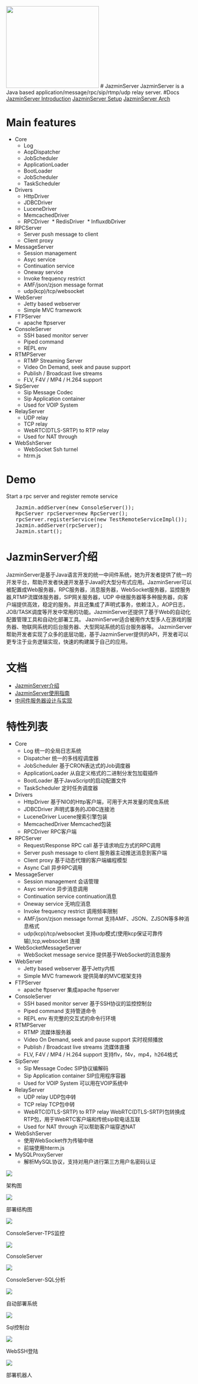 <img src='https://github.com/guooscar/JazminServer/blob/master/JazminServer/src/jazmin/core/jazmin-logo.png?raw=true' width=250 height=220/>
# JazminServer
JazminServer is a Java based application/message/rpc/sip/rtmp/udp relay server.
#Docs
<a href="https://www.icloud.com/pages/AwBWCAESEBqRx3Y0b6K60cCDTjv_gqwaKhxr7jmKAHmWIASYPLkXtFgE-ZbrosvMH1797SkOjiYZs-YbVKRW_kPOCgMCUCAQEEIJbquw2jZjPQyheLWKR79lbbmGan_ldQTtuEKJkTIaWG#JazminServer介绍">JazminServer Introduction</a>
<a href="https://www.icloud.com/pages/AwBWCAESEM7dnqjoCeKVKTsZC3SHYXYaKgoIDSk8UwNlhvlhvDrG7j88UPJEZSXx5xLa_vSPAQpoRkfUIY8sjQ_aDQMCUCAQEEIEd4rlnWXJI2bZ5XSFYT7XJy6u8kL1-Grq37Pw_xRX9U#JazminServer使用指南">JazminServer Setup</a>
<a href="https://www.icloud.com/pages/AwBWCAESEB7ohnqZnWgZORAUX6zosYIaKtaoprUFLmyFJpWCLSg_4tpgbJSJa954o0ojwNUpK51MNBHdayhIRdx6LwMCUCAQEEILtgmcdb5kZH8dnqvzPt4wjU2Un3iVd4xKNAzlxykm09#中间件服务器设计与实现">JazminServer Arch</a>

# Main features
* Core
  * Log 
  * AopDispatcher
  * JobScheduler
  * ApplicationLoader
  * BootLoader
  * JobScheduler
  * TaskScheduler
* Drivers
  * HttpDriver
  * JDBCDriver
  * LuceneDriver
  * MemcachedDriver
  * RPCDriver
  * RedisDriver
  * InfluxdbDriver
* RPCServer
  * Server push message to client
  * Client proxy 
* MessageServer
  * Session management
  * Asyc service
  * Continuation service
  * Oneway service
  * Invoke frequency restrict
  * AMF/json/zjson message format
  * udp(kcp)/tcp/websocket
* WebServer
  * Jetty based webserver
  * Simple MVC framework
* FTPServer
  * apache ftpserver
* ConsoleServer
  * SSH based monitor server
  * Piped command
  * REPL env
* RTMPServer
  * RTMP Streaming Server
  * Video On Demand, seek and pause support
  * Publish / Broadcast live streams
  * FLV, F4V / MP4 / H.264 support
* SipServer
  * Sip Message Codec
  * Sip Application container
  * Used for VOIP System
* RelayServer
  * UDP relay
  * TCP relay
  * WebRTC(DTLS-SRTP) to RTP relay
  * Used for NAT through
* WebSshServer
  * WebSocket Ssh turnel
  * htrm.js
 
# Demo
Start a rpc server and register remote service
<pre>
   Jazmin.addServer(new ConsoleServer());
   RpcServer rpcServer=new RpcServer();
   rpcServer.registerService(new TestRemoteServiceImpl());
   Jazmin.addServer(rpcServer);
   Jazmin.start();
</pre>
# JazminServer介绍
 JazminServer是基于Java语言开发的统一中间件系统，她为开发者提供了统一的开发平台，帮助开发者快速开发基于Java的大型分布式应用。JazminServer可以被配置成Web服务器，RPC服务器，消息服务器，WebSocket服务器，监控服务器,RTMP流媒体服务器，SIP网关服务器，UDP 中继服务器等多种服务器，向客户端提供高效，稳定的服务。并且还集成了声明式事务，依赖注入，AOP日志，JOB/TASK调度等开发中常用的功能。JazminServer还提供了基于Web的自动化配置管理工具和自动化部署工具。
JazminServer适合被用作大型多人在游戏的服务器、物联网系统的后台服务器、大型网站系统的后台服务器等。
JazminServer帮助开发者实现了众多的底层功能，基于JazminServer提供的API，开发者可以更专注于业务逻辑实现，快速的构建属于自己的应用。
# 文档
* <a href="https://www.icloud.com/pages/AwBWCAESEBqRx3Y0b6K60cCDTjv_gqwaKhxr7jmKAHmWIASYPLkXtFgE-ZbrosvMH1797SkOjiYZs-YbVKRW_kPOCgMCUCAQEEIJbquw2jZjPQyheLWKR79lbbmGan_ldQTtuEKJkTIaWG#JazminServer介绍">JazminServer介绍</a>
* <a href="https://www.icloud.com/pages/AwBWCAESEM7dnqjoCeKVKTsZC3SHYXYaKgoIDSk8UwNlhvlhvDrG7j88UPJEZSXx5xLa_vSPAQpoRkfUIY8sjQ_aDQMCUCAQEEIEd4rlnWXJI2bZ5XSFYT7XJy6u8kL1-Grq37Pw_xRX9U#JazminServer使用指南">JazminServer使用指南</a>
* <a href="https://www.icloud.com/pages/AwBWCAESEB7ohnqZnWgZORAUX6zosYIaKtaoprUFLmyFJpWCLSg_4tpgbJSJa954o0ojwNUpK51MNBHdayhIRdx6LwMCUCAQEEILtgmcdb5kZH8dnqvzPt4wjU2Un3iVd4xKNAzlxykm09#中间件服务器设计与实现">中间件服务器设计与实现</a>

# 特性列表
* Core
	* Log 统一的全局日志系统
	* Dispatcher  统一的多线程调度器
	* JobScheduler 基于CRON表达式的Job调度器
	* ApplicationLoader 从自定义格式的二进制分发包加载插件
	* BootLoader 基于JavaScript的启动配置文件
	* TaskScheduler 定时任务调度器
* Drivers
	* HttpDriver 基于NIO的Http客户端，可用于大并发量的爬虫系统
	* JDBCDriver 声明式事务的JDBC连接池
	* LuceneDriver Lucene搜索引擎包装
	* MemcachedDriver Memcached包装
	* RPCDriver RPC客户端
* RPCServer
	* Request/Response RPC call  基于请求响应方式的RPC调用
	* Server push message to client 服务器主动推送消息到客户端
	* Client proxy 基于动态代理的客户端编程模型
	* Async Call 异步RPC调用
* MessageServer
	* Session management 会话管理
	* Asyc service 异步消息调用
	* Continuation service continuation消息
	* Oneway service 无响应消息
	* Invoke frequency restrict 调用频率限制
	* AMF/json/zjson message format 支持AMF、JSON、ZJSON等多种消息格式
	* udp(kcp)/tcp/websocket 支持udp模式(使用kcp保证可靠传输),tcp,websocket 连接
* WebSocketMessageServer
	* WebSocket message service 提供基于WebSocket的消息服务 	
* WebServer
	* Jetty based webserver  基于Jetty内核
	* Simple MVC framework 提供简单的MVC框架支持
* FTPServer
  	* apache ftpserver 集成apache ftpserver
* ConsoleServer
	* SSH based monitor server  基于SSH协议的监控控制台
	* Piped command 支持管道命令
	* REPL env 有完整的交互式的命令行环境
* RTMPServer
  * RTMP 流媒体服务器
  * Video On Demand, seek and pause support 实时视频播放
  * Publish / Broadcast live streams 流媒体直播
  * FLV, F4V / MP4 / H.264 support 支持flv，f4v，mp4，h264格式
* SipServer
  * Sip Message Codec  SIP协议编解码
  * Sip Application container SIP应用程序容器
  * Used for VOIP System 可以用在VOIP系统中
* RelayServer 
  * UDP relay UDP包中转
  * TCP relay TCP包中转
  * WebRTC(DTLS-SRTP) to RTP relay WebRTC(DTLS-SRTP)包转换成RTP包，用于WebRTC客户端和传统sip软电话互联
  * Used for NAT through 可以帮助客户端穿透NAT    
* WebSshServer
  * 使用WebSocket作为传输中继
  * 前端使用hterm.js
* MySQLProxyServer
  * 解析MySQL协议，支持对用户进行第三方用户名密码认证

<p>
<img src='https://github.com/guooscar/JazminServer/blob/master/JazminServer/doc/images/image002.jpg?raw=true'/>
<div alian="center">架构图</div>
</p>
<p>
<img src='https://github.com/guooscar/JazminServer/blob/master/JazminServer/doc/images/image003.jpg?raw=true'/>
<div alian="center">部署结构图</div>
</p>
<p>
<img src='https://github.com/guooscar/JazminServer/blob/master/JazminServer/doc/images/image004.jpg?raw=true'/>
<div alian="center">ConsoleServer-TPS监控</div>
</p>
<p>
<img src='https://github.com/guooscar/JazminServer/blob/master/JazminServer/doc/images/image005.jpg?raw=true'/>
<div alian="center">ConsoleServer</div>
</p>
<p>
<img src='https://github.com/guooscar/JazminServer/blob/master/JazminServer/doc/images/image006.jpg?raw=true'/>
<div alian="center">ConsoleServer-SQL分析</div>
</p>
<p>
<img src='https://github.com/guooscar/JazminServer/blob/master/JazminServer/doc/images/image007.gif?raw=true'/>
<div alian="center">自动部署系统</div>
</p>
<p>
<img src='https://github.com/guooscar/JazminServer/blob/master/JazminServer/doc/images/JazminDeployer_db_console.png?raw=true'/>
<div alian="center">Sql控制台</div>
</p>
<p>
<img src='https://github.com/guooscar/JazminServer/blob/master/JazminServer/doc/images/JazminDeployer_sshlogin.png?raw=true'/>
<div alian="center">WebSSH登陆</div>
</p>

<p>
<img src='https://github.com/guooscar/JazminServer/blob/master/JazminServer/doc/images/DeployRobot.jpg?raw=true'/>
<div alian="center">部署机器人</div>
</p>

